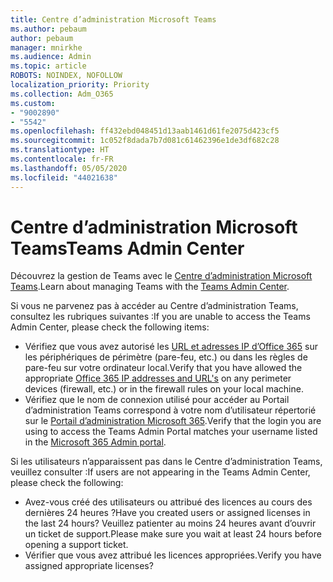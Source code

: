 ```yaml
---
title: Centre d’administration Microsoft Teams
ms.author: pebaum
author: pebaum
manager: mnirkhe
ms.audience: Admin
ms.topic: article
ROBOTS: NOINDEX, NOFOLLOW
localization_priority: Priority
ms.collection: Adm_O365
ms.custom:
- "9002890"
- "5542"
ms.openlocfilehash: ff432ebd048451d13aab1461d61fe2075d423cf5
ms.sourcegitcommit: 1c052f8dada7b7d081c61462396e1de3df682c28
ms.translationtype: HT
ms.contentlocale: fr-FR
ms.lasthandoff: 05/05/2020
ms.locfileid: "44021638"
---
```

# <a name="teams-admin-center"></a><span data-ttu-id="facaa-102">Centre d’administration Microsoft Teams</span><span class="sxs-lookup"><span data-stu-id="facaa-102">Teams Admin Center</span></span>

<span data-ttu-id="facaa-103">Découvrez la gestion de Teams avec le [Centre d’administration Microsoft Teams](https://docs.microsoft.com/microsoftteams/manage-teams-skypeforbusiness-admin-center).</span><span class="sxs-lookup"><span data-stu-id="facaa-103">Learn about managing Teams with the [Teams Admin Center](https://docs.microsoft.com/microsoftteams/manage-teams-skypeforbusiness-admin-center).</span></span>

<span data-ttu-id="facaa-104">Si vous ne parvenez pas à accéder au Centre d’administration Teams, consultez les rubriques suivantes :</span><span class="sxs-lookup"><span data-stu-id="facaa-104">If you are unable to access the Teams Admin Center, please check the following items:</span></span>

- <span data-ttu-id="facaa-105">Vérifiez que vous avez autorisé les [URL et adresses IP d’Office 365](https://docs.microsoft.com/Office365/Enterprise/office-365-ip-web-service) sur les périphériques de périmètre (pare-feu, etc.) ou dans les règles de pare-feu sur votre ordinateur local.</span><span class="sxs-lookup"><span data-stu-id="facaa-105">Verify that you have allowed the appropriate [Office 365 IP addresses and URL's](https://docs.microsoft.com/Office365/Enterprise/office-365-ip-web-service) on any perimeter devices (firewall, etc.) or in the firewall rules on your local machine.</span></span>
- <span data-ttu-id="facaa-106">Vérifiez que le nom de connexion utilisé pour accéder au Portail d’administration Teams correspond à votre nom d’utilisateur répertorié sur le [Portail d’administration Microsoft 365](https://admin.microsoft.com/Adminportal/Home?source=applauncher#/users).</span><span class="sxs-lookup"><span data-stu-id="facaa-106">Verify that the login you are using to access the Teams Admin Portal matches your username listed in the [Microsoft 365 Admin portal](https://admin.microsoft.com/Adminportal/Home?source=applauncher#/users).</span></span>

<span data-ttu-id="facaa-107">Si les utilisateurs n’apparaissent pas dans le Centre d’administration Teams, veuillez consulter :</span><span class="sxs-lookup"><span data-stu-id="facaa-107">If users are not appearing in the Teams Admin Center, please check the following:</span></span>

- <span data-ttu-id="facaa-108">Avez-vous créé des utilisateurs ou attribué des licences au cours des dernières 24 heures ?</span><span class="sxs-lookup"><span data-stu-id="facaa-108">Have you created users or assigned licenses in the last 24 hours?</span></span> <span data-ttu-id="facaa-109">Veuillez patienter au moins 24 heures avant d’ouvrir un ticket de support.</span><span class="sxs-lookup"><span data-stu-id="facaa-109">Please make sure you wait at least 24 hours before opening a support ticket.</span></span>
- <span data-ttu-id="facaa-110">Vérifier que vous avez attribué les licences appropriées.</span><span class="sxs-lookup"><span data-stu-id="facaa-110">Verify you have assigned appropriate licenses?</span></span> 
